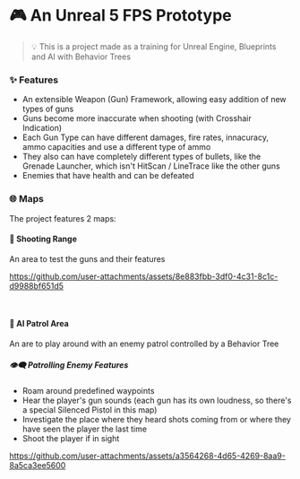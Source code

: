 # 🎮 An Unreal 5 FPS Prototype

> 💡 This is a project made as a training for Unreal Engine, Blueprints and AI with Behavior Trees

### ✨ Features
- An extensible Weapon (Gun) Framework, allowing easy addition of new types of guns
- Guns become more inaccurate when shooting (with Crosshair Indication)
- Each Gun Type can have different damages, fire rates, innacuracy, ammo capacities and use a different type of ammo
- They also can have completely different types of bullets, like the Grenade Launcher, which isn't HitScan / LineTrace like the other guns
- Enemies that have health and can be defeated

### 🌐 Maps
The project features 2 maps:

#### 🔫 Shooting Range
An area to test the guns and their features

https://github.com/user-attachments/assets/8e883fbb-3df0-4c31-8c1c-d9988bf651d5

<br/>

#### 👮 AI Patrol Area
An are to play around with an enemy patrol controlled by a Behavior Tree

##### 👁️‍🗨️ Patrolling Enemy Features
- Roam around predefined waypoints
- Hear the player's gun sounds (each gun has its own loudness, so there's a special Silenced Pistol in this map)
- Investigate the place where they heard shots coming from or where they have seen the player the last time
- Shoot the player if in sight

https://github.com/user-attachments/assets/a3564268-4d65-4269-8aa9-8a5ca3ee5600
